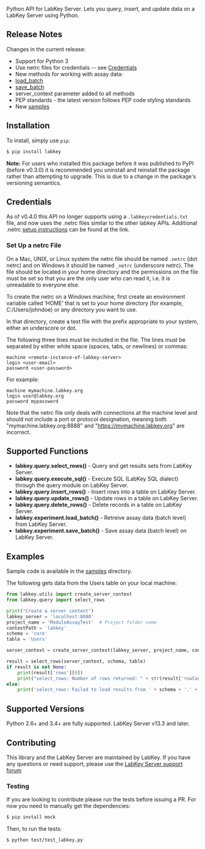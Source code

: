 Python API for LabKey Server. Lets you query, insert, and update data on a LabKey Server using Python.

## Release Notes

Changes in the current release:

- Support for Python 3
- Use netrc files for credentials -- see [Credentials](#credentials)
- New methods for working with assay data: 
 - [load_batch](./labkey/experiment.py) 
 - [save_batch](./labkey/experiment.py)
- server_context parameter added to all methods
- PEP standards - the latest version follows PEP code styling standards
- New [samples](./samples)

## Installation
To install, simply use `pip`:

```bash
$ pip install labkey
```

**Note:** For users who installed this package before it was published to PyPI (before v0.3.0) it is recommended you uninstall and reinstall the package rather than attempting to upgrade. This is due to a change in the package's versioning semantics.

## Credentials
As of v0.4.0 this API no longer supports using a ``.labkeycredentials.txt`` file, and now uses the .netrc files similar to the other labkey APIs. Additional .netrc [setup instructions](https://www.labkey.org/wiki/home/Documentation/page.view?name=netrc) can be found at the link.

### Set Up a netrc File

On a Mac, UNIX, or Linux system the netrc file should be named ``.netrc`` (dot netrc) and on Windows it should be named ``_netrc`` (underscore netrc). The file should be located in your home directory and the permissions on the file must be set so that you are the only user who can read it, i.e. it is unreadable to everyone else.

To create the netrc on a Windows machine, first create an environment variable called ’HOME’ that is set to your home directory (for example, C:/Users/johndoe) or any directory you want to use.

In that directory, create a text file with the prefix appropriate to your system, either an underscore or dot.

The following three lines must be included in the file. The lines must be separated by either white space (spaces, tabs, or newlines) or commas:
```
machine <remote-instance-of-labkey-server>
login <user-email>
password <user-password>
```

For example:
```
machine mymachine.labkey.org
login user@labkey.org
password mypassword
```
Note that the netrc file only deals with connections at the machine level and should not include a port or protocol designation, meaning both "mymachine.labkey.org:8888" and "https://mymachine.labkey.org" are incorrect. 

## Supported Functions

- **labkey.query.select_rows()** - Query and get results sets from LabKey Server.
- **labkey.query.execute_sql()** - Execute SQL (LabKey SQL dialect) through the query module on LabKey Server.
- **labkey.query.insert_rows()** - Insert rows into a table on LabKey Server.
- **labkey.query.update_rows()** - Update rows in a table on LabKey Server.
- **labkey.query.delete_rows()** - Delete records in a table on LabKey Server.
- **labkey.experiment.load_batch()** - Retreive assay data (batch level) from LabKey Server.
- **labkey.experiment.save_batch()** - Save assay data (batch level) on LabKey Server. 

## Examples

Sample code is available in the [samples](https://github.com/LabKey/labkey-api-python/tree/master/samples) directory.

The following gets data from the Users table on your local machine:

```python
from labkey.utils import create_server_context
from labkey.query import select_rows

print("Create a server context")
labkey_server = 'localhost:8080'
project_name = 'ModuleAssayTest'  # Project folder name
contextPath = 'labkey'
schema = 'core'
table = 'Users'

server_context = create_server_context(labkey_server, project_name, contextPath, use_ssl=False)

result = select_rows(server_context, schema, table)
if result is not None:
    print(result['rows'][0])
    print("select_rows: Number of rows returned: " + str(result['rowCount']))
else:
    print('select_rows: Failed to load results from ' + schema + '.' + table)
```

## Supported Versions
Python 2.6+ and 3.4+ are fully supported.
LabKey Server v13.3 and later.

## Contributing
This library and the LabKey Server are maintained by LabKey. If you have any questions or need support, please use the [LabKey Server support forum](https://www.labkey.org/wiki/home/page.view?name=support)

### Testing
If you are looking to contribute please run the tests before issuing a PR. For now you need to manually get the dependencies:

```bash
$ pip install mock
```

Then, to run the tests:

```bash
$ python test/test_labkey.py
```
